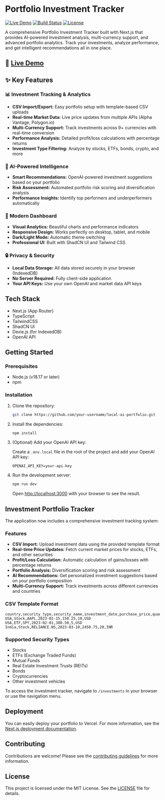 # Portfolio Investment Tracker

[![Live Demo](https://img.shields.io/badge/Live%20Demo-View%20App-blue?style=for-the-badge&logo=vercel)](https://simple-personal-portfolio-1.netlify.app/investments)
[![Build Status](https://img.shields.io/badge/Build-Passing-green?style=for-the-badge&logo=github)](https://github.com/mohitkr05/Portfolio)
[![License](https://img.shields.io/badge/License-MIT-yellow?style=for-the-badge)](LICENSE)

A comprehensive Portfolio Investment Tracker built with Next.js that provides AI-powered investment analysis, multi-currency support, and advanced portfolio analytics. Track your investments, analyze performance, and get intelligent recommendations all in one place.

## 🚀 **[Live Demo](https://simple-personal-portfolio-1.netlify.app/investments)**

## ✨ Key Features

### 📊 **Investment Tracking & Analytics**
- **CSV Import/Export:** Easy portfolio setup with template-based CSV uploads
- **Real-time Market Data:** Live price updates from multiple APIs (Alpha Vantage, Polygon.io)
- **Multi-Currency Support:** Track investments across 9+ currencies with real-time conversion
- **Performance Analysis:** Detailed profit/loss calculations with percentage returns
- **Investment Type Filtering:** Analyze by stocks, ETFs, bonds, crypto, and more

### 🤖 **AI-Powered Intelligence** 
- **Smart Recommendations:** OpenAI-powered investment suggestions based on your portfolio
- **Risk Assessment:** Automated portfolio risk scoring and diversification analysis
- **Performance Insights:** Identify top performers and underperformers automatically

### 🎨 **Modern Dashboard**
- **Visual Analytics:** Beautiful charts and performance indicators
- **Responsive Design:** Works perfectly on desktop, tablet, and mobile
- **Dark/Light Mode:** Automatic theme switching
- **Professional UI:** Built with ShadCN UI and Tailwind CSS

### 🔒 **Privacy & Security**
- **Local Data Storage:** All data stored securely in your browser (IndexedDB)
- **No Server Required:** Fully client-side application
- **Your API Keys:** Use your own OpenAI and market data API keys

## Tech Stack

- Next.js (App Router)
- TypeScript
- TailwindCSS
- ShadCN UI
- Dexie.js (for IndexedDB)
- OpenAI API

## Getting Started

### Prerequisites

- Node.js (v18.17 or later)
- npm

### Installation

1. Clone the repository:

   ```bash
   git clone https://github.com/your-username/local-ai-portfolio.git
   ```

2. Install the dependencies:

   ```bash
   npm install
   ```

3. (Optional) Add your OpenAI API key:

   Create a `.env.local` file in the root of the project and add your OpenAI API key:

   ```
   OPENAI_API_KEY=your-api-key
   ```

4. Run the development server:

   ```bash
   npm run dev
   ```

   Open [http://localhost:3000](http://localhost:3000) with your browser to see the result.

## Investment Portfolio Tracker

The application now includes a comprehensive investment tracking system:

### Features
- **CSV Import:** Upload investment data using the provided template format
- **Real-time Price Updates:** Fetch current market prices for stocks, ETFs, and other securities  
- **Profit/Loss Calculation:** Automatic calculation of gains/losses with percentage returns
- **Portfolio Analysis:** Diversification scoring and risk assessment
- **AI Recommendations:** Get personalized investment suggestions based on your portfolio composition
- **Multi-Currency Support:** Track investments across different currencies and countries

### CSV Template Format
```csv
country,security_type,security_name,investment_date,purchase_price,quantity,currency
USA,Stock,AAPL,2023-01-15,150.25,10,USD
USA,ETF,SPY,2023-02-01,380.50,5,USD
India,Stock,RELIANCE.NS,2023-03-10,2450.75,20,INR
```

### Supported Security Types
- Stocks
- ETFs (Exchange Traded Funds)
- Mutual Funds
- Real Estate Investment Trusts (REITs)
- Bonds
- Cryptocurrencies
- Other investment vehicles

To access the investment tracker, navigate to `/investments` in your browser or use the navigation menu.

## Deployment

You can easily deploy your portfolio to Vercel. For more information, see the [Next.js deployment documentation](https://nextjs.org/docs/deployment).

## Contributing

Contributions are welcome! Please see the [contributing guidelines](CONTRIBUTING.md) for more information.

## License

This project is licensed under the MIT License. See the [LICENSE](LICENSE) file for details.